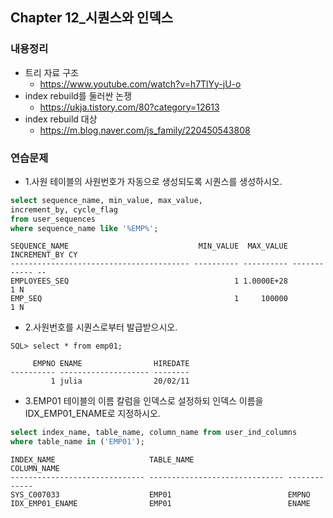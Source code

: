 ## Chapter 12_시퀀스와 인덱스

### 내용정리
* 트리 자료 구조
  - https://www.youtube.com/watch?v=h7TlYy-jU-o
* index rebuild를 둘러싼 논쟁
  - https://ukja.tistory.com/80?category=12613
* index rebuild 대상
  - https://m.blog.naver.com/js_family/220450543808

### 연습문제

* 1.사원 테이블의 사원번호가 자동으로 생성되도록 시퀀스를 생성하시오.
```sql
select sequence_name, min_value, max_value, 
increment_by, cycle_flag
from user_sequences
where sequence_name like '%EMP%';
```
```console
SEQUENCE_NAME                             MIN_VALUE  MAX_VALUE INCREMENT_BY CY
---------------------------------------- ---------- ---------- ------------ --
EMPLOYEES_SEQ                                     1 1.0000E+28            1 N
EMP_SEQ                                           1     100000            1 N
```

* 2.사원번호를 시퀀스로부터 발급받으시오.
```console
SQL> select * from emp01;

     EMPNO ENAME                HIREDATE
---------- -------------------- --------
         1 julia                20/02/11
```

* 3.EMP01 테이블의 이름 칼럼을 인덱스로 설정하되 인덱스 이름을 IDX_EMP01_ENAME로 지정하시오.
```sql
select index_name, table_name, column_name from user_ind_columns
where table_name in ('EMP01');
```
```console
INDEX_NAME                     TABLE_NAME                     COLUMN_NAME
------------------------------ ------------------------------ -------------
SYS_C007033                    EMP01                          EMPNO
IDX_EMP01_ENAME                EMP01                          ENAME
```

